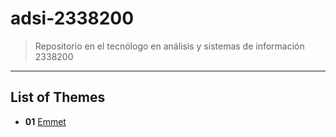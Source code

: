 # adsi-2338200
> Repositorio en el tecnólogo en análisis y sistemas de información 2338200
---
## List of Themes

- **01** [Emmet](01-emmet/)